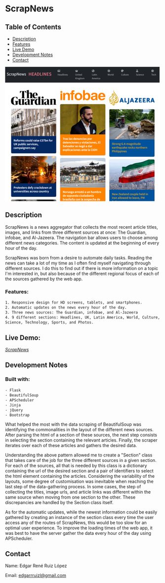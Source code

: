 # ScrapNews
 

## Table of Contents

- [Description](#description)
- [Features](#features)
- [Live Demo](#live-demo)
- [Development Notes](#development-notes)
- [Contact](#contact)

![Alt text](/screenshots/screenshot_1.png?raw=true "Optional Title")

## Description

ScrapNews is a news aggregator that collects the most recent article titles, images, and links from three different sources at once: The Guardian, infobae, and Al-Jazeera. The navigation bar allows users to choose among different news categories. The content is updated at the beginning of every hour of the day.

ScrapNews was born from a desire to automate daily tasks. Reading the news can take a lot of my time as I often find myself navigating through different sources. I do this to find out if there is more information on a topic I'm interested in, but also because of the different regional focus of each of the sources gathered by the web app.

### Features:
    1. Responsive design for HD screens, tablets, and smartphones.
    2. Automatic updates on the news every hour of the day.
    3. Three news sources: The Guardian, infobae, and Al-Jazeera
    4. 9 different sections: Headlines, UK, Latin America, World, Culture, Science, Technology, Sports, and Photos.

## Live Demo:

[*ScrapNews*](https://scrapnews.herokuapp.com/)

## Development Notes

### Built with:
    - Flask
    - BeautifulSoup
    - APScheduler
    - Jinja
    - jQuery
    - Bootstrap

What helped the most with the data scraping of BeautifulSoup was identifying the commonalities in the layout of the different news sources. After parsing the html of a section of these sources, the next step consists in selecting the section containing the relevant articles. Finally, the scraper iterates over each of these articles and gathers the desired data.

Understanding the above pattern allowed me to create a "Section" class that takes care of the job for the three different sources in a given section. For each of the sources, all that is needed by this class is a dictionary containing the url of the desired section and a pair of identifiers to select the html element containing the articles. Considering the variability of the layouts, some degree of customisation was inevitable when reaching the last step of the data-gathering process. In some cases, the step of collecting the titles, image urls, and article links was different within the same source when moving from one section to the other. These discrepancies are handled by the Section class itself.

As for the automatic updates, while the newest information could be easily gathered by creating an instance of the section class every time the user access any of the routes of ScrapNews, this would be too slow for an optimal user experience. To improve the loading times of the web app, it was best to have the server gather the data every hour of the day using APScheduler.


## Contact

 Name: Edgar René Ruiz López

 Email: [edgarrruizl@gmail.com](edgarrruizl@gmail.com)

